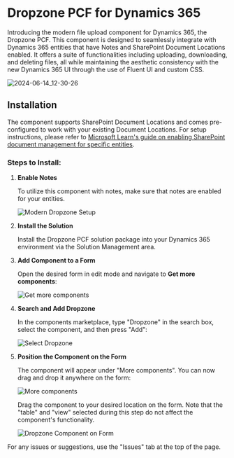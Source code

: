 # Dropzone PCF for Dynamics 365

Introducing the modern file upload component for Dynamics 365, the Dropzone PCF. This component is designed to seamlessly integrate with Dynamics 365 entities that have Notes and SharePoint Document Locations enabled. It offers a suite of functionalities including uploading, downloading, and deleting files, all while maintaining the aesthetic consistency with the new Dynamics 365 UI through the use of Fluent UI and custom CSS.

![2024-06-14_12-30-26](https://github.com/GorgonUK/Modern-Dropzone-PCF/assets/59618079/d144845e-a67b-4f64-bf4c-6535378dbe2f)


## Installation

The component supports SharePoint Document Locations and comes pre-configured to work with your existing Document Locations. For setup instructions, please refer to [Microsoft Learn's guide on enabling SharePoint document management for specific entities](https://learn.microsoft.com/en-us/power-platform/admin/enable-sharepoint-document-management-specific-entities).

### Steps to Install:

1. **Enable Notes**
   
   To utilize this component with notes, make sure that notes are enabled for your entities.
   
   ![Modern Dropzone Setup](https://github.com/GorgonUK/DropzonePCF/assets/59618079/652bdb3c-1e1f-45f4-95a9-e61cb6b2873e)

2. **Install the Solution**

   Install the Dropzone PCF solution package into your Dynamics 365 environment via the Solution Management area.

3. **Add Component to a Form**

   Open the desired form in edit mode and navigate to **Get more components**:
   
   ![Get more components](https://github.com/GorgonUK/DropzonePCF/assets/59618079/d737906e-29f2-4217-bb04-09a748ff3209)

4. **Search and Add Dropzone**

   In the components marketplace, type "Dropzone" in the search box, select the component, and then press "Add":
   
   ![Select Dropzone](https://github.com/GorgonUK/DropzonePCF/assets/59618079/5e1c1298-bd50-4d0e-8b10-4110ebc5dc44)

5. **Position the Component on the Form**

   The component will appear under "More components". You can now drag and drop it anywhere on the form:
   
   ![More components](https://github.com/GorgonUK/DropzonePCF/assets/59618079/fdea28a7-925f-46db-b698-8edcf26d9348)

   Drag the component to your desired location on the form. Note that the "table" and "view" selected during this step do not affect the component's functionality.

   ![Dropzone Component on Form](https://github.com/GorgonUK/Modern-Dropzone-PCF/assets/59618079/e9461aa3-fb3f-4170-a71c-7a96ef1ca421)

For any issues or suggestions, use the "Issues" tab at the top of the page.
